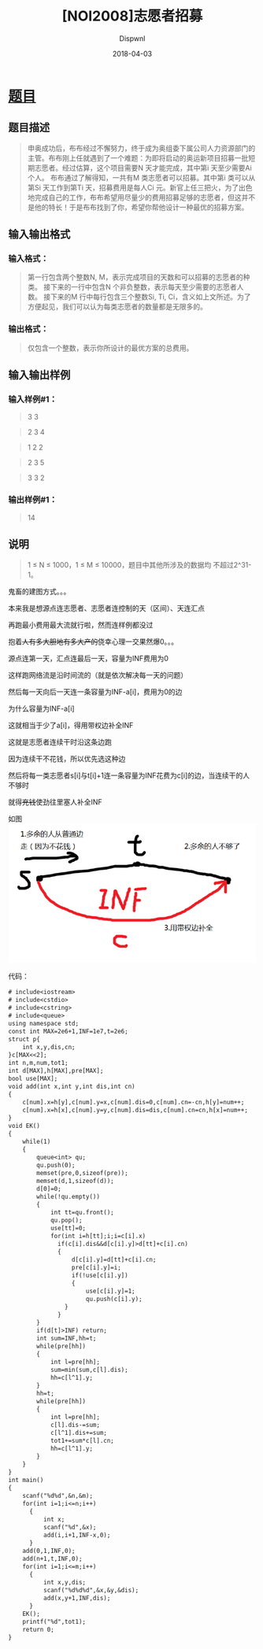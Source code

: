 ﻿---
layout:     post
title:      "[NOI2008]志愿者招募"
date:       2018-04-03
author:     "Dispwnl"
header-img: "img/used/24.jpg"
catalog: true
tags:
    - 网络流
---

# [题目](https://www.luogu.org/problemnew/show/P3980)

## 题目描述
>申奥成功后，布布经过不懈努力，终于成为奥组委下属公司人力资源部门的主管。布布刚上任就遇到了一个难题：为即将启动的奥运新项目招募一批短期志愿者。经过估算，这个项目需要N 天才能完成，其中第i 天至少需要Ai 个人。 布布通过了解得知，一共有M 类志愿者可以招募。其中第i 类可以从第Si 天工作到第Ti 天，招募费用是每人Ci 元。新官上任三把火，为了出色地完成自己的工作，布布希望用尽量少的费用招募足够的志愿者，但这并不是他的特长！于是布布找到了你，希望你帮他设计一种最优的招募方案。

## 输入输出格式
### 输入格式：
>第一行包含两个整数N, M，表示完成项目的天数和可以招募的志愿者的种类。 接下来的一行中包含N 个非负整数，表示每天至少需要的志愿者人数。 接下来的M 行中每行包含三个整数Si, Ti, Ci，含义如上文所述。为了方便起见，我们可以认为每类志愿者的数量都是无限多的。

### 输出格式：
>仅包含一个整数，表示你所设计的最优方案的总费用。

## 输入输出样例
### 输入样例#1： 
>3 3

>2 3 4

>1 2 2

>2 3 5

>3 3 2

### 输出样例#1： 
>14

## 说明
>1 ≤ N ≤ 1000，1 ≤ M ≤ 10000，题目中其他所涉及的数据均 不超过2^31-1。

鬼畜的建图方式。。。

本来我是想源点连志愿者、志愿者连控制的天（区间）、天连汇点

再跑最小费用最大流就行啦，然而连样例都没过

抱着~~人有多大胆地有多大产的~~侥幸心理一交果然爆0。。。

源点连第一天，汇点连最后一天，容量为INF费用为0

这样跑网络流是沿时间流的（就是依次解决每一天的问题）

然后每一天向后一天连一条容量为INF-a[i]，费用为0的边

为什么容量为INF-a[i]

这就相当于少了a[i]，得用带权边补全INF

这就是志愿者连续干时沿这条边跑

因为连续干不花钱，所以优先选这种边

然后将每一类志愿者s[i]与t[i]+1连一条容量为INF花费为c[i]的边，当连续干的人不够时

就得~~充钱~~使劲往里塞人补全INF

如图
 ![](/img/study/zhiyuanzhezhaomu.png) 

代码：
```
# include<iostream>
# include<cstdio>
# include<cstring>
# include<queue>
using namespace std;
const int MAX=2e6+1,INF=1e7,t=2e6;
struct p{
    int x,y,dis,cn;
}c[MAX<<2];
int n,m,num,tot1;
int d[MAX],h[MAX],pre[MAX];
bool use[MAX];
void add(int x,int y,int dis,int cn)
{
    c[num].x=h[y],c[num].y=x,c[num].dis=0,c[num].cn=-cn,h[y]=num++;
    c[num].x=h[x],c[num].y=y,c[num].dis=dis,c[num].cn=cn,h[x]=num++;
}
void EK()
{
    while(1)
    {
        queue<int> qu;
        qu.push(0);
        memset(pre,0,sizeof(pre));
        memset(d,1,sizeof(d));
        d[0]=0;
        while(!qu.empty())
        {
            int tt=qu.front();
            qu.pop();
            use[tt]=0;
            for(int i=h[tt];i;i=c[i].x)
              if(c[i].dis&&d[c[i].y]>d[tt]+c[i].cn)
              {
                  d[c[i].y]=d[tt]+c[i].cn;
                  pre[c[i].y]=i;
                  if(!use[c[i].y])
                  {
                      use[c[i].y]=1;
                      qu.push(c[i].y);
                }
              }
        }
        if(d[t]>INF) return;
        int sum=INF,hh=t;
        while(pre[hh])
        {
            int l=pre[hh];
            sum=min(sum,c[l].dis);
            hh=c[l^1].y;
        }
        hh=t;
        while(pre[hh])
        {
            int l=pre[hh];
            c[l].dis-=sum;
            c[l^1].dis+=sum;
            tot1+=sum*c[l].cn;
            hh=c[l^1].y;
        }
    }
}
int main()
{
    scanf("%d%d",&n,&m);
    for(int i=1;i<=n;i++)
      {
          int x;
          scanf("%d",&x);
          add(i,i+1,INF-x,0);
      }
    add(0,1,INF,0);
    add(n+1,t,INF,0);
    for(int i=1;i<=m;i++)
      {
          int x,y,dis;
          scanf("%d%d%d",&x,&y,&dis);
          add(x,y+1,INF,dis);
      }
    EK();
    printf("%d",tot1);
    return 0;
}
```
